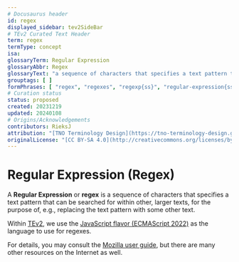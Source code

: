 ```yaml
---
# Docusaurus header
id: regex  
displayed_sidebar: tev2SideBar
# TEv2 Curated Text Header
term: regex
termType: concept
isa:
glossaryTerm: Regular Expression
glossaryAbbr: Regex
glossaryText: "a sequence of characters that specifies a text pattern that can be searched for within other, larger texts, for the purpose of, e.g., replacing the text pattern with some other text. Within [TEv2](@), we use a [JavaScript flavor (ECMAScript 2022)](https://developer.mozilla.org/en-US/docs/Web/JavaScript/Reference/Global_Objects/RegExp)."
grouptags: [ ]
formPhrases: [ "regex", "regexes", "regexp{ss}", "regular-expression{ss}" ]
# Curation status
status: proposed
created: 20231219
updated: 20240108
# Origins/Acknowledgements
contributors: RieksJ
attribution: "[TNO Terminology Design](https://tno-terminology-design.github.io/tev2-specifications/docs)"
originalLicense: "[CC BY-SA 4.0](http://creativecommons.org/licenses/by-sa/4.0/?ref=chooser-v1)"
---
```


# Regular Expression (Regex)

A **Regular Expression** or **regex** is a sequence of characters that specifies a text pattern that can be searched for within other, larger texts, for the purpose of, e.g., replacing the text pattern with some other text.

Within [TEv2](@), we use the [JavaScript flavor (ECMAScript 2022)](https://developer.mozilla.org/en-US/docs/Web/JavaScript/Reference/Global_Objects/RegExp) as the language to use for regexes.

For details, you may consult the [Mozilla user guide](https://developer.mozilla.org/en-US/docs/Web/JavaScript/Guide/Regular_expressions), but there are many other resources on the Internet as well.
